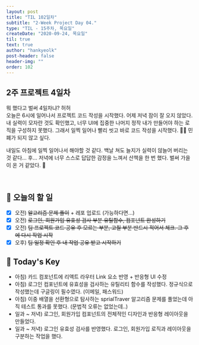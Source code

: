 ```yaml
---
layout: post
title: "TIL 102일차"
subtitle: "2-Week Project Day 04."
type: "TIL - 15주차, 목요일"
createDate: "2020-09-24, 목요일"
til: true
text: true
author: "hankyeolk"
post-header: false
header-img: ""
order: 102
---
```


## 2주 프로젝트 4일차

뭐 했다고 벌써 4일차냐? 허허 <br>
오늘은 6시에 일어나서 프로젝트 코드 작성을 시작했다. 어제 저녁 잠이 잘 오지 않았다. 내 실력이 모자란 것도 확인했고, 너무 UI에 집중한 나머지 정작 내가 만들어야 하는 로직을 구성하지 못했다. 그래서 일찍 일어나 빨리 씻고 바로 코드 작성을 시작했다. 🏄‍♂️ 민폐가 되지 않고 싶다. <br>

내일도 아침에 일찍 일어나서 해야할 것 같다. 백날 쳐도 늘지가 실력이 않늘어 버리는 것 같다... 후... 저녁에 너무 스스로 답답한 감정을 느껴서 산책을 한 번 했다. 벌써 가을이 온 거 같았다. 🍁

<br>

## 📅 오늘의 할 일

- [x] 오전) ~~알고리즘 문제 풀이~~ + 레포 업로드 (가능하다면...) <br>
- [x] 오전) ~~로그인, 회원가입 유효성 검사 부분 유틸함수, 컴포넌트 완성하기~~ <br>
- [x] 오전) ~~팀 프로젝트 코드 공유 후 모르는 부분, 고칠 부분 반드시 적어서 체크. 그 후에 다시 작업 시작~~ <br>
- [x] 오후) ~~팀 일정 확인 후 내 작업 공유 받고 시작하기~~ <br>

## 🦄 Today's Key

- 아침) 카드 컴포넌트에 리액트 라우터 Link 요소 반영 + 반응형 UI 수정
- 아침) 로그인 컴포넌트에 유효성을 검사하는 유틸리티 함수를 작성했다. 정규식으로 작성했는데 구글링이 필수였다. (이메일, 패스워드)
- 아침) 이중 배열을 선환형으로 탐사하는 sprialTraver 알고리즘 문제를 풀었는데 아직 테스트 통과를 못했다. (문법적 오류는 없었는데..)
- 일과 ~ 저녁) 로그인, 회원가입 컴포넌트의 전체적인 디자인과 반응형 레이아웃을 만들었다.
- 일과 ~ 저녁) 로그인 유효성 검사를 반영했다. 로그인, 회원가입 로직과 레이아웃을 구분하는 작업을 했다.
